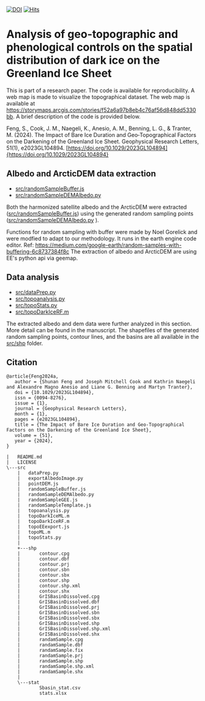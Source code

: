 [![DOI](https://zenodo.org/badge/502836537.svg)](https://zenodo.org/badge/latestdoi/502836537)
[![Hits](https://hits.seeyoufarm.com/api/count/incr/badge.svg?url=https%3A%2F%2Fgithub.com%2Ffsn1995%2Ftopography-control-of-ice-albedo&count_bg=%2379C83D&title_bg=%23555555&icon=&icon_color=%23E7E7E7&title=hits&edge_flat=false)](https://hits.seeyoufarm.com)
# Analysis of geo-topographic and phenological controls on the spatial distribution of dark ice on the Greenland Ice Sheet

This is part of a research paper. The code is available for reproducibility.
A web map is made to visualize the topographical dataset. The web map is available at https://storymaps.arcgis.com/stories/f52a6a97b8eb4c76af56d848dd5330bb.
A brief description of the code is provided below.

Feng, S., Cook, J. M., Naegeli, K., Anesio, A. M., Benning, L. G., & Tranter, M. (2024). The Impact of Bare Ice Duration and Geo‐Topographical Factors on the Darkening of the Greenland Ice Sheet. Geophysical Research Letters, 51(1), e2023GL104894. [https://doi.org/10.1029/2023GL104894]{https://doi.org/10.1029/2023GL104894}

## Albedo and ArcticDEM data extraction
- [src/randomSampleBuffer.js](src/randomSampleBuffer.js)
- [src/randomSampleDEMAlbedo.py](src\randomSampleDEMAlbedo.py)

Both the harmonized satellite albedo and the ArcticDEM were extracted ([src/randomSampleBuffer.js](src/randomSampleBuffer.js)) using the generated random sampling points ([src/randomSampleDEMAlbedo.py](src\randomSampleDEMAlbedo.py)
). 

Functions for random sampling with buffer were made by Noel Gorelick and were modfied to adapt to our methodology. It runs in the earth engine code editor. Ref: https://medium.com/google-earth/random-samples-with-buffering-6c8737384f8c
The extraction of albedo and ArcticDEM are using EE's python api via geemap. 
## Data analysis
- [src/dataPrep.py](src/dataPrep.py)
- [src/topoanalysis.py](src/topoanalysis.py)
- [src/topoStats.py](src/topoStats.py)
- [src/topoDarkIceRF.m](src/topoDarkIceRF.m)

The extracted albedo and dem data were further analyzed in this section. More detail can be found in the manuscript. 
The shapefiles of the generated random sampling points, contour lines, and the basins are all available in the [src/shp](src/shp) folder.

## Citation
```
@article{Feng2024a,
   author = {Shunan Feng and Joseph Mitchell Cook and Kathrin Naegeli and Alexandre Magno Anesio and Liane G. Benning and Martyn Tranter},
   doi = {10.1029/2023GL104894},
   issn = {0094-8276},
   issue = {1},
   journal = {Geophysical Research Letters},
   month = {1},
   pages = {e2023GL104894},
   title = {The Impact of Bare Ice Duration and Geo‐Topographical Factors on the Darkening of the Greenland Ice Sheet},
   volume = {51},
   year = {2024},
}
```

```
|   README.md
|   LICENSE
\---src
    |   dataPrep.py
    |   exportAlbedoImage.py      
    |   pointDEM.js
    |   randomSampleBuffer.js     
    |   randomSampleDEMAlbedo.py  
    |   randomSampleGEE.js        
    |   randomSampleTemplate.js   
    |   topoanalysis.py
    |   topoDarkIceML.m
    |   topoDarkIceRF.m
    |   topoEEexport.js
    |   topoML.m
    |   topoStats.py
    |
    +---shp
    |       contour.cpg
    |       contour.dbf
    |       contour.prj
    |       contour.sbn
    |       contour.sbx
    |       contour.shp
    |       contour.shp.xml
    |       contour.shx
    |       GrISBasinDissolved.cpg
    |       GrISBasinDissolved.dbf
    |       GrISBasinDissolved.prj
    |       GrISBasinDissolved.sbn
    |       GrISBasinDissolved.sbx
    |       GrISBasinDissolved.shp
    |       GrISBasinDissolved.shp.xml
    |       GrISBasinDissolved.shx
    |       randamSample.cpg
    |       randamSample.dbf
    |       randamSample.fix
    |       randamSample.prj
    |       randamSample.shp
    |       randamSample.shp.xml
    |       randamSample.shx
    |
    \---stat
            Sbasin_stat.csv
            stats.xlsx
```
